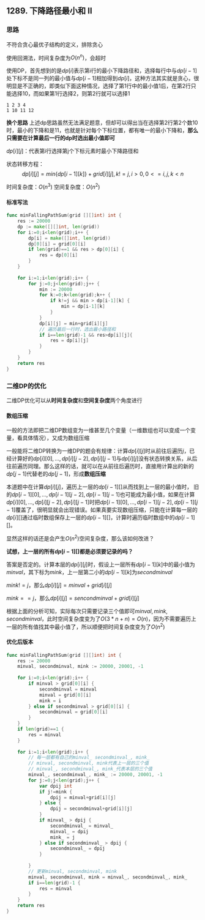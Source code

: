 ## 1289. 下降路径最小和 II

### 思路
不符合贪心最优子结构的定义，排除贪心

使用回溯法，时间复杂度为$O(n^n)$，会超时

使用DP，首先想到的是$dp[i]$表示第i行的最小下降路径和，选择每行中与$dp[i-1]$处下标不是同一列的最小值与$dp[i-1]$相加得到$dp[i]$，这种方法其实就是贪心，很明显是不正确的，即类似下面这种情况，选择了第1行中的最小值1后，在第2行只能选择10，而如果第1行选择2，则第2行就可以选择1
```
1 2 3 4
1 10 11 12
```

**换个思路**
上述dp思路虽然无法满足题意，但却可以得出当在选择第2行第2个数10时，最小的下降和是11，也就是针对每个下标位置，都有唯一的最小下降和，**那么只需要在计算最后一行的dp时选出最小值即可**


$dp[i][j]$：代表第i行选择第j个下标元素时最小下降路径和

状态转移方程：
$$
dp[i][j] = min\{dp[i-1][k]\}+grid[i][j], k!=j,i>0,0<=i,j,k<n
$$

时间复杂度：$O(n^3)$
空间复杂度：$O(n^2)$

#### 标准写法

```go
func minFallingPathSum(grid [][]int) int {
    res := 20000
    dp := make([][]int, len(grid))
    for i:=0;i<len(grid);i++ {
        dp[i] = make([]int, len(grid))
        dp[0][i] = grid[0][i]
        if len(grid)==1 && res > dp[0][i] {
            res = dp[0][i]
        }
    }
    
    for i:=1;i<len(grid);i++ {
        for j:=0;j<len(grid);j++ {
            min := 20000
            for k:=0;k<len(grid);k++ {
                if k!=j && min > dp[i-1][k] {
                    min = dp[i-1][k]
                }
            }
            dp[i][j] = min+grid[i][j]
            // 遍历最后一行时，选出最小路径和
            if i==len(grid)-1 && res>dp[i][j]{
                res = dp[i][j]
            } 
        }
    }
    return res
}
```
### 二维DP的优化

二维DP优化可以从**时间复杂度**和**空间复杂度**两个角度进行

#### 数组压缩

一般的方法即把二维DP数组变为一维甚至几个变量（一维数组也可以变成一个变量，看具体情况），又成为数组压缩

一般能将二维DP转换为一维DP的题会有规律：计算$dp[i][j]$时从前往后遍历$j$，已经计算好的$dp[i][0],...,dp[i][j-2],dp[i][j-1]$与$dp[i][j]$没有状态转换关系，从后往前遍历同理。那么这样的话，就可以在从前往后遍历时，直接用计算出的新的$dp[j-1]$代替老的$dp[j-1]$，形成**数组压缩**

本道题中在计算$dp[i][j]$，遍历上一层的$dp[i-1][]$从而找到上一层的最小值时， 旧的$dp[i-1][0],...,dp[i-1][j-2],dp[i-1][j-1]$也可能成为最小值，如果在计算$dp[i][0],...,dp[i][j-2],dp[i][j-1]$时把$dp[i-1][0],...,dp[i-1][j-2],dp[i-1][j-1]$覆盖了，很明显就会出现错误。如果真要实现数组压缩，只能在计算每一层的$dp[i][]$通过临时数组保存上一层的$dp[i-1][]$，计算时遍历临时数组中的$dp[i-1][]$。

显然这样的话还是会产生$O(n^2)$空间复杂度，那么该如何改进？

**试想，上一层的所有$dp[i-1][]$都是必须要记录的吗？**

答案是否定的。计算本层的$dp[i][j]$时，假设上一层所有$dp[i-1][k]$中的最小值为$minval$，其下标为$mink$，上一层第二小的$dp[i-1][k]$为$secondminval$

$mink!=j$，那么$dp[i][j]=minval+grid[i][j]$

$mink==j$，那么$dp[i][j]=sencondminval+grid[i][j]$

根据上面的分析可知，实际每次只需要记录三个值即可$minval,mink,secondminval$，此时空间复杂度变为了$O(3*n+n)=O(n)$，因为不需要遍历上一层的所有值找其中最小值了，所以顺便把时间复杂度变为了$O(n^2)$

#### 优化后版本

```go
func minFallingPathSum(grid [][]int) int {
    res := 20000
    minval, secondminval, mink := 20000, 20001, -1
    
    for i:=0;i<len(grid);i++ {
        if minval > grid[0][i] {
            secondminval = minval
            minval = grid[0][i]
            mink = i
        } else if secondminval > grid[0][i] {
            secondminval = grid[0][i]
        }
    }
    if len(grid)==1 {
        res = minval
    }
    
    for i:=1;i<len(grid);i++ {
        // 每一层都有自己的minval_ secondminval_, mink_
        // minval, secondminval, mink代表上一层的三个值
        // minval_, secondminval_, mink_代表本层的三个值
        minval_, secondminval_, mink_ := 20000, 20001, -1
        for j:=0;j<len(grid);j++ {
            var dpij int
            if j!=mink {
                dpij = minval+grid[i][j]
            } else {
                dpij = secondminval+grid[i][j]
            }
            if minval_ > dpij {
                secondminval_ = minval_
                minval_ = dpij
                mink_ = j
            } else if secondminval_ > dpij {
                secondminval_ = dpij
            }
            
        }
        // 更新minval, secondminval, mink
        minval, secondminval, mink = minval_, secondminval_, mink_
        if i==len(grid)-1 {
            res = minval
        }
    }
    return res
}
```



